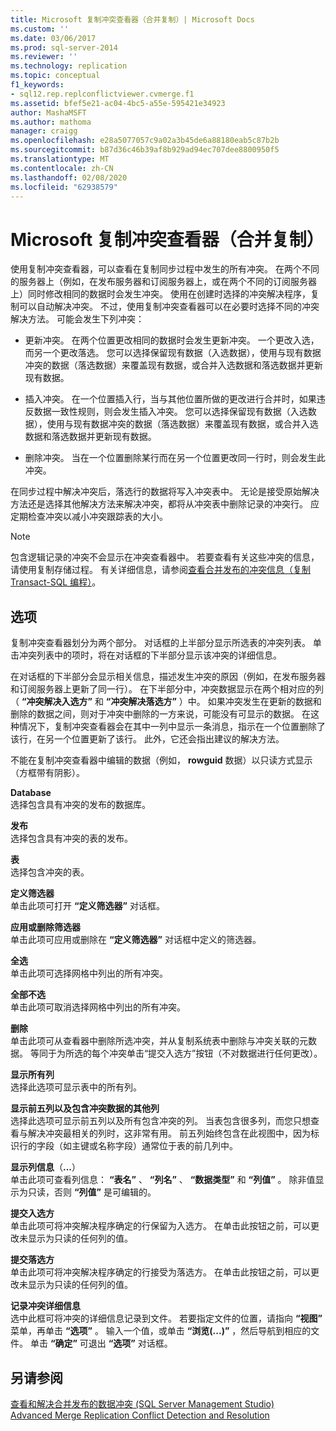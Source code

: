 ```yaml
---
title: Microsoft 复制冲突查看器（合并复制）| Microsoft Docs
ms.custom: ''
ms.date: 03/06/2017
ms.prod: sql-server-2014
ms.reviewer: ''
ms.technology: replication
ms.topic: conceptual
f1_keywords:
- sql12.rep.replconflictviewer.cvmerge.f1
ms.assetid: bfef5e21-ac04-4bc5-a55e-595421e34923
author: MashaMSFT
ms.author: mathoma
manager: craigg
ms.openlocfilehash: e28a5077057c9a02a3b45de6a88180eab5c87b2b
ms.sourcegitcommit: b87d36c46b39af8b929ad94ec707dee8800950f5
ms.translationtype: MT
ms.contentlocale: zh-CN
ms.lasthandoff: 02/08/2020
ms.locfileid: "62938579"
---
```

# <a name="microsoft-replication-conflict-viewer-merge-replication"></a>Microsoft 复制冲突查看器（合并复制）
  使用复制冲突查看器，可以查看在复制同步过程中发生的所有冲突。 在两个不同的服务器上（例如，在发布服务器和订阅服务器上，或在两个不同的订阅服务器上）同时修改相同的数据时会发生冲突。 使用在创建时选择的冲突解决程序，复制可以自动解决冲突。 不过，使用复制冲突查看器可以在必要时选择不同的冲突解决方法。 可能会发生下列冲突：  
  
-   更新冲突。 在两个位置更改相同的数据时会发生更新冲突。 一个更改入选，而另一个更改落选。 您可以选择保留现有数据（入选数据），使用与现有数据冲突的数据（落选数据）来覆盖现有数据，或合并入选数据和落选数据并更新现有数据。  
  
-   插入冲突。 在一个位置插入行，当与其他位置所做的更改进行合并时，如果违反数据一致性规则，则会发生插入冲突。 您可以选择保留现有数据（入选数据），使用与现有数据冲突的数据（落选数据）来覆盖现有数据，或合并入选数据和落选数据并更新现有数据。  
  
-   删除冲突。 当在一个位置删除某行而在另一个位置更改同一行时，则会发生此冲突。  
  
 在同步过程中解决冲突后，落选行的数据将写入冲突表中。 无论是接受原始解决方法还是选择其他解决方法来解决冲突，都将从冲突表中删除记录的冲突行。 应定期检查冲突以减小冲突跟踪表的大小。  
  
> [!NOTE]  
>  包含逻辑记录的冲突不会显示在冲突查看器中。 若要查看有关这些冲突的信息，请使用复制存储过程。 有关详细信息，请参阅[查看合并发布的冲突信息（复制 Transact-SQL 编程）](view-conflict-information-for-merge-publications.md)。  
  
## <a name="options"></a>选项  
 复制冲突查看器划分为两个部分。 对话框的上半部分显示所选表的冲突列表。 单击冲突列表中的项时，将在对话框的下半部分显示该冲突的详细信息。  
  
 在对话框的下半部分会显示相关信息，描述发生冲突的原因（例如，在发布服务器和订阅服务器上更新了同一行）。 在下半部分中，冲突数据显示在两个相对应的列（ **“冲突解决入选方”** 和 **“冲突解决落选方”** ）中。 如果冲突发生在更新的数据和删除的数据之间，则对于冲突中删除的一方来说，可能没有可显示的数据。 在这种情况下，复制冲突查看器会在其中一列中显示一条消息，指示在一个位置删除了该行，在另一个位置更新了该行。 此外，它还会指出建议的解决方法。  
  
 不能在复制冲突查看器中编辑的数据（例如， **rowguid** 数据）以只读方式显示（方框带有阴影）。  
  
 **Database**  
 选择包含具有冲突的发布的数据库。  
  
 **发布**  
 选择包含具有冲突的表的发布。  
  
 **表**  
 选择包含冲突的表。  
  
 **定义筛选器**  
 单击此项可打开 **“定义筛选器”** 对话框。  
  
 **应用或删除筛选器**  
 单击此项可应用或删除在 **“定义筛选器”** 对话框中定义的筛选器。  
  
 **全选**  
 单击此项可选择网格中列出的所有冲突。  
  
 **全部不选**  
 单击此项可取消选择网格中列出的所有冲突。  
  
 **删除**  
 单击此项可从查看器中删除所选冲突，并从复制系统表中删除与冲突关联的元数据。 等同于为所选的每个冲突单击“提交入选方”按钮（不对数据进行任何更改）。  
  
 **显示所有列**  
 选择此选项可显示表中的所有列。  
  
 **显示前五列以及包含冲突数据的其他列**  
 选择此选项可显示前五列以及所有包含冲突的列。 当表包含很多列，而您只想查看与解决冲突最相关的列时，这非常有用。 前五列始终包含在此视图中，因为标识行的字段（如主键或名称字段）通常位于表的前几列中。  
  
 **显示列信息**（**...**）  
 单击此项可查看列信息： **“表名”** 、 **“列名”** 、 **“数据类型”** 和 **“列值”** 。 除非值显示为只读，否则 **“列值”** 是可编辑的。  
  
 **提交入选方**  
 单击此项可将冲突解决程序确定的行保留为入选方。 在单击此按钮之前，可以更改未显示为只读的任何列的值。  
  
 **提交落选方**  
 单击此项可将冲突解决程序确定的行接受为落选方。 在单击此按钮之前，可以更改未显示为只读的任何列的值。  
  
 **记录冲突详细信息**  
 选中此框可将冲突的详细信息记录到文件。 若要指定文件的位置，请指向 **“视图”** 菜单，再单击 **“选项”** 。 输入一个值，或单击 **“浏览(...)”** ，然后导航到相应的文件。 单击 **“确定”** 可退出 **“选项”** 对话框。  
  
## <a name="see-also"></a>另请参阅  
 [查看和解决合并发布的数据冲突 (SQL Server Management Studio)](view-and-resolve-data-conflicts-for-merge-publications.md)   
 [Advanced Merge Replication Conflict Detection and Resolution](merge/advanced-merge-replication-conflict-detection-and-resolution.md)  
  
  

